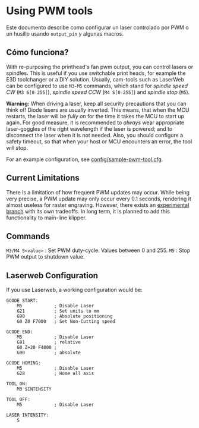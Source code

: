 # Using PWM tools

Este documento describe como configurar un laser controlado por PWM o un husillo usando `output_pin` y algunas macros.

## Cómo funciona?

With re-purposing the printhead's fan pwm output, you can control lasers or spindles. This is useful if you use switchable print heads, for example the E3D toolchanger or a DIY solution. Usually, cam-tools such as LaserWeb can be configured to use `M3-M5` commands, which stand for *spindle speed CW* (`M3 S[0-255]`), *spindle speed CCW* (`M4 S[0-255]`) and *spindle stop* (`M5`).

**Warning:** When driving a laser, keep all security precautions that you can think of! Diode lasers are usually inverted. This means, that when the MCU restarts, the laser will be *fully on* for the time it takes the MCU to start up again. For good measure, it is recommended to *always* wear appropriate laser-goggles of the right wavelength if the laser is powered; and to disconnect the laser when it is not needed. Also, you should configure a safety timeout, so that when your host or MCU encounters an error, the tool will stop.

For an example configuration, see [config/sample-pwm-tool.cfg](/config/sample-pwm-tool.cfg).

## Current Limitations

There is a limitation of how frequent PWM updates may occur. While being very precise, a PWM update may only occur every 0.1 seconds, rendering it almost useless for raster engraving. However, there exists an [experimental branch](https://github.com/Cirromulus/klipper/tree/laser_tool) with its own tradeoffs. In long term, it is planned to add this functionality to main-line klipper.

## Commands

`M3/M4 S<value>` : Set PWM duty-cycle. Values between 0 and 255. `M5` : Stop PWM output to shutdown value.

## Laserweb Configuration

If you use Laserweb, a working configuration would be:

    GCODE START:
        M5            ; Disable Laser
        G21           ; Set units to mm
        G90           ; Absolute positioning
        G0 Z0 F7000   ; Set Non-Cutting speed
    
    GCODE END:
        M5            ; Disable Laser
        G91           ; relative
        G0 Z+20 F4000 ;
        G90           ; absolute
    
    GCODE HOMING:
        M5            ; Disable Laser
        G28           ; Home all axis
    
    TOOL ON:
        M3 $INTENSITY
    
    TOOL OFF:
        M5            ; Disable Laser
    
    LASER INTENSITY:
        S
